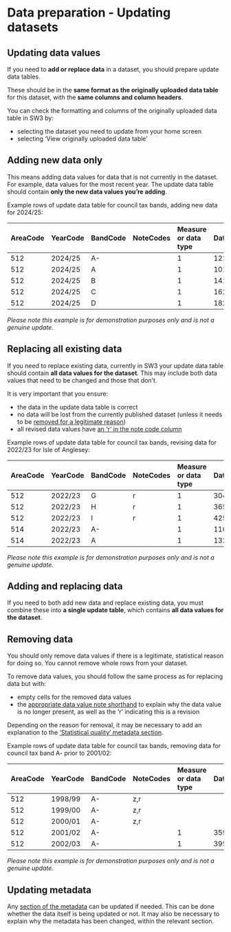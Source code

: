 # Data preparation - Updating datasets

## Updating data values

If you need to **add or replace data** in a dataset, you should prepare update data tables.

These should be in the **same format as the originally uploaded data table** for this dataset, with the **same columns and column headers**.

You can check the formatting and columns of the originally uploaded data table in SW3 by:

- selecting the dataset you need to update from your home screen
- selecting ‘View originally uploaded data table’

## Adding new data only

This means adding data values for data that is not currently in the dataset. For example, data values for the most recent year. The update data table should contain **only the new data values you’re adding**.

Example rows of update data table for council tax bands, adding new data for 2024/25:

| AreaCode | YearCode | BandCode | NoteCodes | Measure or data type | Data    |
| :------- | :------- | :------- | :-------- | :------------------- | :------ |
| 512      | 2024/25  | A-       |           | 1                    | 1216.86 |
| 512      | 2024/25  | A        |           | 1                    | 1014.05 |
| 512      | 2024/25  | B        |           | 1                    | 1419.67 |
| 512      | 2024/25  | C        |           | 1                    | 1622.48 |
| 512      | 2024/25  | D        |           | 1                    | 1825.30 |

_Please note this example is for demonstration purposes only and is not a genuine update._

## Replacing all existing data

If you need to replace existing data, currently in SW3 your update data table should contain **all data values for the dataset**. This may include both data values that need to be changed and those that don’t.

It is very important that you ensure:

- the data in the update data table is correct
- no data will be lost from the currently published dataset (unless it needs to be [removed for a legitimate reason](#removing-data))
- all revised data values have [an ‘r’ in the note code column](notes)

Example rows of update data table for council tax bands, revising data for 2022/23 for Isle of Anglesey:

| AreaCode | YearCode | BandCode | NoteCodes | Measure or data type | Data    |
| :------- | :------- | :------- | :-------- | :------------------- | :------ |
| 512      | 2022/23  | G        | r         | 1                    | 3042.10 |
| 512      | 2022/23  | H        | r         | 1                    | 3650.60 |
| 512      | 2022/23  | I        | r         | 1                    | 4259.03 |
| 514      | 2022/23  | A-       |           | 1                    | 1104.00 |
| 514      | 2022/23  | A        |           | 1                    | 1324.80 |

_Please note this example is for demonstration purposes only and is not a genuine update._

## Adding and replacing data

If you need to both add new data and replace existing data, you must combine these into **a single update table**, which contains **all data values for the dataset**.

## Removing data

You should only remove data values if there is a legitimate, statistical reason for doing so. You cannot remove whole rows from your dataset.

To remove data values, you should follow the same process as for replacing data but with:

- empty cells for the removed data values
- the [appropriate data value note shorthand](notes) to explain why the data value is no longer present, as well as the ‘r’ indicating this is a revision

Depending on the reason for removal, it may be necessary to add an explanation to the [‘Statistical quality’ metadata section](Data-preparation-%E2%80%90-New-datasets#statistical-quality).

Example rows of update data table for council tax bands, removing data for council tax band A- prior to 2001/02:

| AreaCode | YearCode | BandCode | NoteCodes | Measure or data type | Data   |
| :------- | :------- | :------- | :-------- | :------------------- | :----- |
| 512      | 1998/99  | A-       | z,r       |                      |        |
| 512      | 1999/00  | A-       | z,r       |                      |        |
| 512      | 2000/01  | A-       | z,r       |                      |        |
| 512      | 2001/02  | A-       |           | 1                    | 359.52 |
| 512      | 2002/03  | A-       |           | 1                    | 395.03 |

_Please note this example is for demonstration purposes only and is not a genuine update._

## Updating metadata

Any [section of the metadata](Data-preparation-%E2%80%90-New-datasets#metadata) can be updated if needed. This can be done whether the data itself is being updated or not. It may also be necessary to explain why the metadata has been changed, within the relevant section.
